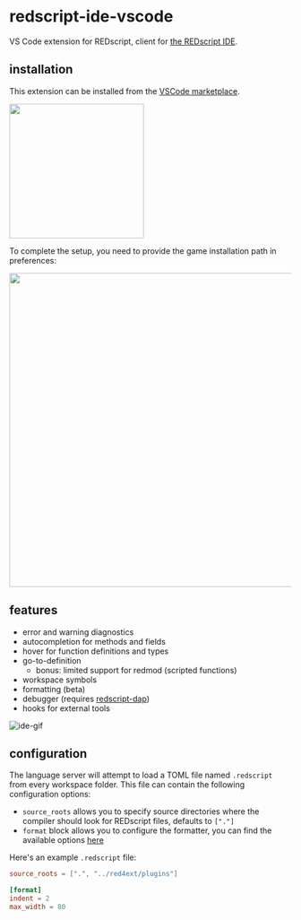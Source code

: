 # redscript-ide-vscode

VS Code extension for REDscript, client for [the REDscript IDE](https://github.com/jac3km4/redscript-ide).

## installation

This extension can be installed from the [VSCode marketplace](https://marketplace.visualstudio.com/items?itemName=jac3km4.redscript-ide-vscode).

<img src="https://github.com/jac3km4/redscript/assets/11986158/04dc3c66-fd1b-4198-b365-8875e850c602"  width="240" />

To complete the setup, you need to provide the game installation path in preferences:

<img src="https://user-images.githubusercontent.com/11986158/189502554-4feb3761-5b28-4db7-a459-66754eed6227.png" width="560" />

## features

- error and warning diagnostics
- autocompletion for methods and fields
- hover for function definitions and types
- go-to-definition
  - bonus: limited support for redmod (scripted functions)
- workspace symbols
- formatting (beta)
- debugger (requires [redscript-dap](https://github.com/jac3km4/redscript-dap))
- hooks for external tools

![ide-gif](https://user-images.githubusercontent.com/11986158/135734766-b5423e2c-cf47-4836-97ba-5c771cef7cf2.gif)

## configuration

The language server will attempt to load a TOML file named `.redscript` from every workspace folder.
This file can contain the following configuration options:

- `source_roots` allows you to specify source directories where the compiler should look for REDscript files, defaults to `["."]`
- `format` block allows you to configure the formatter, you can find the available options [here](https://github.com/jac3km4/redscript/blob/c3d0ec6f12583eccc51b5a482583e8fb6641ce8d/crates/dotfile/src/lib.rs#L36-L43)

Here's an example `.redscript` file:

```toml
source_roots = [".", "../red4ext/plugins"]

[format]
indent = 2
max_width = 80
```
